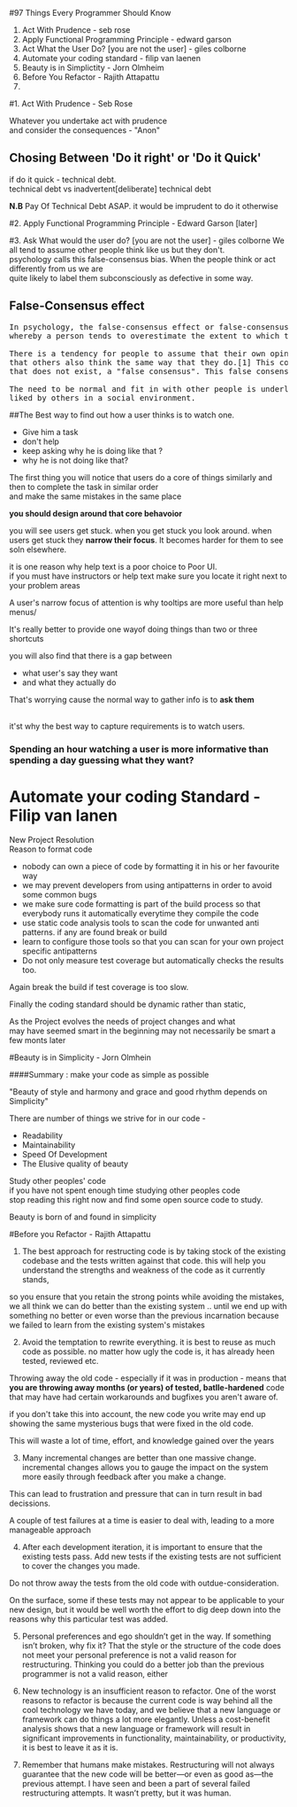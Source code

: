 #97 Things Every Programmer Should Know
1. Act With Prudence - seb rose
2. Apply Functional Programming Principle - edward garson
3. Act What the User Do? [you are not the user] - giles colborne
4. Automate your coding standard - filip van laenen
5. Beauty is in Simplictity - Jorn Olmheim
6. Before You Refactor - Rajith Attapattu
7. 

#1. Act With Prudence - Seb Rose

Whatever you undertake act with prudence<br/>
and consider the consequences - "Anon"

## Chosing Between 'Do it right' or 'Do it Quick' 
if do it quick - technical debt.<br/>
technical debt vs inadvertent[deliberate] technical debt<br/>

**N.B** Pay Of Technical Debt ASAP. it would be imprudent to do it otherwise

#2. Apply Functional Programming Principle - Edward Garson
[later]

#3. Ask What would the user do? [you are not the user] - giles colborne
We all tend to assume other people think like us but they don't.
<br/>psychology calls this false-consensus bias. When the people think or act differently from us we are
<br/>quite likely to label them subconsciously as defective in some way.

## False-Consensus effect
<pre>
In psychology, the false-consensus effect or false-consensus bias is a cognitive bias 
whereby a person tends to overestimate the extent to which their beliefs or opinions are typical of those of others. 

There is a tendency for people to assume that their own opinions, beliefs, preferences, values, and habits are normal and 
that others also think the same way that they do.[1] This cognitive bias tends to lead to the perception of a consensus 
that does not exist, a "false consensus". This false consensus is significant because it increases self-esteem. 

The need to be normal and fit in with other people is underlined by a desire to conform and be 
liked by others in a social environment.
</pre>

##The Best way to find out how a user thinks is to watch one. 
- Give him a task
- don't help
- keep asking why he is doing like that ?
- why he is not doing like that? 

The first thing you will notice that users do a core of things similarly and then to complete the task in similar order
<br/>and make the same mistakes in the same place

**you should design around that core behavoior**

you will see users get stuck. when you get stuck you look around. when users get stuck they **narrow their focus**.
It becomes harder for them to see soln elsewhere.
<br/>

it is one reason why help text is a poor choice to Poor UI.<br/>
if you must have instructors or help text make sure you locate it right next to your problem areas

A user's narrow focus of attention is why tooltips are more useful than help menus/

It's really better to provide one wayof doing things than two or three shortcuts

you will also find that there is a gap between 
- what user's say they want
- and what they actually do

That's worrying cause the normal way to gather info is to **ask them**

<br/>
it'st why the best way to capture requirements is to watch users.

### Spending an hour watching a user is more informative than spending a day guessing what they want?

# Automate your coding Standard - Filip van lanen
New Project Resolution<br/>
Reason to format code
- nobody can own a piece of code by formatting it in his or her favourite way
- we may prevent developers from using antipatterns in order to avoid some common bugs
- we make sure code formatting is part of the build process so that everybody runs it automatically everytime they compile the code
- use static code analysis tools to scan the code for unwanted anti patterns.
if any are found break or build
- learn to configure those tools so that you can scan for your own project specific antipatterns
- Do not only measure test coverage but automatically checks the results too.

Again break the build if test coverage is too slow.<br/>

Finally the coding standard should be dynamic rather than static,<br/>

As the Project evolves the needs of project changes and what <br/>
may have seemed smart in the beginning may not necessarily be smart a few monts later

#Beauty is in Simplicity - Jorn Olmhein

####Summary : make your code as simple as possible

"Beauty of style and harmony and grace and good rhythm depends on Simplicity"

There are number of things we strive for in our code -

- Readability
- Maintainability
- Speed Of Development
- The Elusive quality of beauty

Study other peoples' code <br/>
if you have not spent enough time studying other peoples code<br/>
stop reading this right now and find some open source code to study.<br/>

Beauty is born of and found in simplicity

#Before you Refactor - Rajith Attapattu

1. The best approach for restructing code is 
by taking stock of the existing codebase and the tests 
written against that code. this will help you understand the strengths and weakness of the code as it currently stands,

so you ensure that you retain the strong points while avoiding the mistakes, we all think we can do better than the existing system .. until we end up with something no better or even worse than the previous incarnation because we failed to learn from the existing system's mistakes

2. Avoid the temptation to rewrite everything.
it is best to reuse as much code as possible. no matter how ugly the code is, it has already heen tested, reviewed etc.

Throwing away the old code - especially if it was in production - means that **you are throwing away months (or years) of tested, batlle-hardened** code that may have had certain workarounds and bugfixes you aren't aware of.

if you don't take this into account, the new code you write may end up showing the same mysterious bugs that were fixed in the old code.

This will waste a lot of time, effort, and knowledge gained over the years

3. Many incremental changes are better than one massive change. incremental changes allows you to gauge the impact on the system more easily through feedback after you make a change. 

This can lead to frustration and pressure that can in turn result in bad decissions.

A couple of test failures at a time is easier to deal with, leading to a more manageable approach

4. After each development iteration, it is important to ensure that the existing tests pass. Add new tests if the existing tests are not sufficient to cover the changes you made.

Do not throw away the tests from the old code with outdue-consideration.

On the surface, some if these tests may not appear to be applicable to your new design, but it would be well worth the effort to dig deep down into the reasons why this particular test was added.

5. Personal preferences and ego shouldn’t get in the way. If something isn’t
broken, why fix it? That the style or the structure of the code does not
meet your personal preference is not a valid reason for restructuring.
Thinking you could do a better job than the previous programmer is not
a valid reason, either

6. New technology is an insufficient reason to refactor. One of the worst reasons
to refactor is because the current code is way behind all the cool technology we have today, and we believe that a new language or framework can
do things a lot more elegantly. Unless a cost-benefit analysis shows that
a new language or framework will result in significant improvements in
functionality, maintainability, or productivity, it is best to leave it as it is. 

7. Remember that humans make mistakes. Restructuring will not always
guarantee that the new code will be better—or even as good as—the previous attempt. I have seen and been a part of several failed restructuring
attempts. It wasn’t pretty, but it was human.

